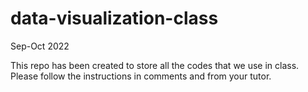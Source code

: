 # data-visualization-class
Sep-Oct 2022

This repo has been created to store all the codes that we use in class. Please 
follow the instructions in comments and from your tutor.
